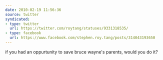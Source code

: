 ```yaml
---
date: 2010-02-19 11:56:36
source: twitter
syndicated:
- type: twitter
  url: https://twitter.com/roytang/statuses/9331318535/
- type: facebook
  url: https://www.facebook.com/stephen.roy.tang/posts/314043193650
---
```


if you had an oppurtunity to save bruce wayne's parents, would you do it?